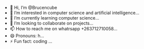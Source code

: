 - 👋 Hi, I’m @Brucencube
- 👀 I’m interested in computer science and artificial intelligence...
- 🌱 I’m currently learning computer science...
- 💞️ I’m looking to collaborate on projects...
- 📫 How to reach me on whatrsapp +263712710058...
- 😄 Pronouns: h...
- ⚡ Fun fact: coding ...

<!---
Brucencube/Brucencube is a ✨ special ✨ repository because its `README.md` (this file) appears on your GitHub profile.
You can click the Preview link to take a look at your changes.
--->
